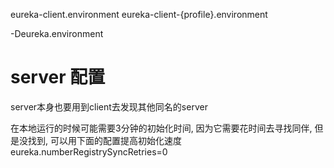 eureka-client.environment
eureka-client-{profile}.environment

-Deureka.environment


# server 配置 #
server本身也要用到client去发现其他同名的server

在本地运行的时候可能需要3分钟的初始化时间, 因为它需要花时间去寻找同伴, 但是没找到, 可以用下面的配置提高初始化速度
eureka.numberRegistrySyncRetries=0

